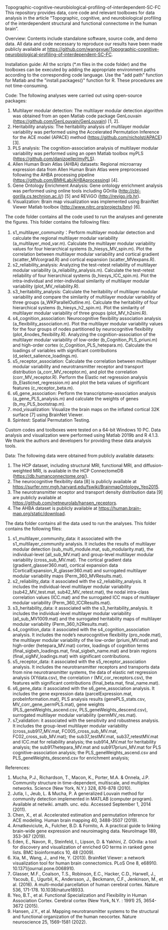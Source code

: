 Topographic-cognitive-neurobiological-profiling-of-interdependent-SC-FC
This repository provides data, core code and relevant toolboxes for data analysis in the article “Topographic, cognitive, and neurobiological profiling of the interdependent structural and functional connectome in the human brain”.

Overview:
Contents include standalone software, source code, and demo data. All data and code necessary to reproduce our results have been made publicly available at https://github.com/wangxyue/Topographic-cognitive-neurobiological-profiling-of-interdependent-SC-FC.

Installation guide:
All the scripts (*.m files in the code folder) and the toolboxes can be executed by adding the appropriate environment paths according to the corresponding code language. Use the "add path" function for Matlab and the "install.packages()" function for R. These procedures are not time-consuming.

Code:
The following analyses were carried out using open-source packages:
1. Multilayer modular detection: The multilayer modular detection algorithm was obtained from an open Matlab code package GenLouvain (https://github.com/GenLouvain/GenLouvain) [1, 2].
2. Heritability analysis: The heritability analysis of multilayer modular variability was performed using the Accelerated Permutation Inference for the ACE model (APACE) method (https://github.com/nicholst/APACE) [3].
3. PLS analysis: The cognition-association analysis of multilayer modular variability was performed using an open Matlab toolbox myPLS (https://github.com/danizoeller/myPLS).
4. Allen Human Brain Atlas (AHBA) datasets: Regional microarray expression data from Allen Human Brain Atlas were preprocessed following the AHBA processing pipeline (https://github.com/BMHLab/AHBAprocessing) [4]. 
5. Gene Ontology Enrichment Analysis: Gene ontology enrichment analysis was performed using online tools including GOrilla (http://cbl-gorilla.cs.technion.ac.il/) [5] and REViGO (http://revigo.irb.hr).
6. Visualization: Brain map visualization was implemented using BrainNet Viewer Matlab toolbox (http://www.nitrc.org/projects/bnv) [6].

The code folder contains all the code used to run the analyses and generate the figures. This folder contains the following files:
1. s1_multilayer_community：Perform multilayer modular detection and calculate the regional multilayer modular variability (a_multilayer_mod_var.m). Calculate the multilayer modular variability values for four hierarchical systems (b_hiesys_MV_spin.m). Plot the correlation between multilayer modular variability and cortical gradient (scatter_MVcorgrad.R) and cortical expansion (scatter_MVexpans.R).
2. s2_reliability_analysis: Analyzing the test-retest reliability of multilayer modular variability (a_reliability_analysis.m). Calculate the test-retest reliability of four hierarchical systems (b_hiesys_ICC_spin.m). Plot the intra-individual and inter-individual similarity of multilayer modular variability (plot_MV_reliability.R).
3. s3_heritability_analysis: Calculate the heritability of multilayer modular variability and compare the similarity of multilayer modular variability of three groups (a_WKParallelOutline.m). Calculate the heritability of four hierarchical systems (b_hiesys_h2_spin.m). Plot the similarity of multilayer modular variability of three groups (plot_MV_h2simi.R).
4. s4_cognition_association: Neurocognitive flexibility association analysis (a_flexibility_association.m). Plot the multilayer modular variability values for the four groups of nodes partitioned by neurocognitive flexibility (plot_4nodes_flexibility.R). Analyzing the cognition-association of the multilayer modular variability of low-order (b_Cognition_PLS_priuni.m) and high-order cortex (c_Cognition_PLS_hetepara.m). Calculate the loadings of variables with significant contributions (d_select_salience_loadings.m).
5. s5_receptor_association: Calculate the correlation between multilayer modular variability and neurotransmitter receptor and transport distribution (a_corr_MV_receptor.m), and plot the correlation (corr_MV_receptor.R). Perform the Elastic net regression analysis (b_Elasticnet_regression.m) and plot the beta values of significant features (c_receptor_beta.m).
6. s6_gene_association: Perform the transcriptome-association analysis (a_gene_PLS_analysis.m) and calculate the weights of genes (b_my_PLS_bootstrap.m).
7. mod_visualization: Visualize the brain maps on the inflated cortical 32K surface [7] using BrainNet Viewer.
8. Spintest: Spatial Permutation Testing.

Custom codes and toolboxes were tested on a 64-bit Windows 10 PC. Data analysis and visualization were performed using Matlab 2019b and R 4.1.3. We thank the authors and developers for providing these data analysis tools.

Data:
The following data were obtained from publicly available datasets:
1. The HCP dataset, including structural MRI, functional MRI, and diffusion-weighted MRI, is available in the HCP ConnectomeDB (https://db.humanconnectome.org/). 
2. The neurocognitive flexibility data [8] is publicly available at https://surfer.nmr.mgh.harvard.edu/fswiki/BrainmapOntology_Yeo2015. 
3. The neurotransmitter receptor and transport density distribution data [9] are publicly available at https://github.com/netneurolab/hansen_receptors. 
4. The AHBA dataset is publicly available at https://human.brain-map.org/static/download.

The data folder contains all the data used to run the analyses. This folder contains the following files:
1. s1_multilayer_community_data: it associated with the s1_multilayer_community analysis. It includes the results of multilayer modular detection (sub_multi_module.mat, sub_modularity.mat), the individual-level (all_sub_MV.mat) and group-level multilayer modular variability (cross_sub_MV.mat). The cortical gradient data (gradient_glasser360.mat), cortical expansion data (CorticalExpansion_R_glasser360.mat) and surrogated multilayer modular variability maps (Perm_360_MVResults.mat).
2. s2_reliability_data: it associated with the s2_reliability_analysis. It includes the individual-level multilayer modular variability (sub42_MV_test.mat, sub42_MV_retest.mat), the nodal intra-class correlation values (ICC.mat) and the surrogated ICC maps of multilayer modular variability (Perm_360_ICCResults.mat).
3. s3_heritability_data: it associated with the s3_heritability_analysis. It includes the individual-level multilayer modular variability (all_sub_MV1009.mat) and the surrogated heritability maps of multilayer modular variability (Perm_360_h2Results.mat).
4. s4_cognition_data: it associated with the s4_cognition_association analysis. It includes the node’s neurocognitive flexibility (pro_node.mat), the multilayer modular variability of the low-order (priuni_MV.mat) and high-order (hetepara_MV.mat) cortex, loadings of cognition terms (final_sigbeh_loadings.mat, final_sigbeh_name.mat) and brain regions (final_sigMV_loadings.mat) with significant contributions.
5. s5_receptor_data: it associated with the s5_receptor_association analysis. It includes the neurotransmitter receptors and transports data from nine neurotransmitter systems, the data of elastic net regression analysis (XYdata.csv), the correlation r (MV_cor_receptors.csv), the features with significant contributions (final_beta.mat, final_name.mat).
6. s6_gene_data: it associated with the s6_gene_association analysis. It includes the gene expression data (parcelExpression.mat, probeInformation.mat), PLS analysis results (genePLS_stats.csv, MV_corr_gene_permPLS.mat), gene weights (PLS_geneWeights_ascend.csv, PLS_geneWeights_descend.csv), surrogated multilayer modular variability (permMV_res.mat).
7. s7_validation: it associated with the sensitivity and robustness analysis. It includes the group-level multilayer modular variability (cross_sub917_MV.mat, FC005_cross_sub_MV.mat, FC02_cross_sub_MV.mat); the sub37_testMV.mat, sub37_retestMV.mat and ICC.mat for reliability analysis; the sub914_MV.mat for heritability analysis; the sub917hetepara_MV.mat and sub917priuni_MV.mat for PLS cognitive-association analysis; the PLS_geneWeights_ascend.csv and PLS_geneWeights_descend.csv for enrichment analysis;


References:
1. Mucha, P.J., Richardson, T., Macon, K., Porter, M.A. & Onnela, J.P. Community structure in time-dependent, multiscale, and multiplex networks. Science (New York, N.Y.) 328, 876-878 (2010).
2. Jutla, I., Jeub, L. & Mucha, P. A generalized Louvain method for community detection implemented in MATLAB (computer program). Available at netwiki. amath. unc. edu. Accessed September 1, 2014 (2011).
3. Chen, X., et al. Accelerated estimation and permutation inference for ACE modeling. Human brain mapping 40, 3488-3507 (2019).
4. Arnatkeviciute, A., Fulcher, B.D. & Fornito, A. A practical guide to linking brain-wide gene expression and neuroimaging data. NeuroImage 189, 353-367 (2019).
5. Eden, E., Navon, R., Steinfeld, I., Lipson, D. & Yakhini, Z. GOrilla: a tool for discovery and visualization of enriched GO terms in ranked gene lists. BMC bioinformatics 10, 48 (2009).
6. Xia, M., Wang, J., and He, Y. (2013). BrainNet Viewer: a network visualization tool for human brain connectomics. PLoS One 8, e68910. 10.1371/journal.pone.0068910.
7. Glasser, M.F., Coalson, T.S., Robinson, E.C., Hacker, C.D., Harwell, J., Yacoub, E., Ugurbil, K., Andersson, J., Beckmann, C.F., Jenkinson, M., et al. (2016). A multi-modal parcellation of human cerebral cortex. Nature 536, 171-178. 10.1038/nature18933.
8. Yeo, B.T., et al. Functional Specialization and Flexibility in Human Association Cortex. Cerebral cortex (New York, N.Y. : 1991) 25, 3654-3672 (2015).
9. Hansen, J.Y., et al. Mapping neurotransmitter systems to the structural and functional organization of the human neocortex. Nature neuroscience 25, 1569-1581 (2022).

